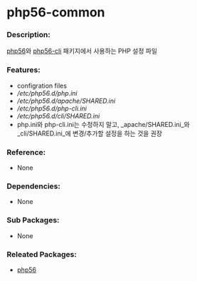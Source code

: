 # php56-common

### Description:

[php56](pkg-addon-php56.md)와 [php56-cli](pkg-addon-php56.md) 패키지에서 사용하는 PHP 설정 파일

### Features:
* configration files
 * _/etc/php56.d/php.ini_
 * _/etc/php56.d/apache/SHARED.ini_
 * _/etc/php56.d/php-cli.ini_
 * _/etc/php56.d/cli/SHARED.ini_
* php.ini와 php-cli.ini는 수정하지 말고, _apache/SHARED.ini_와 _cli/SHARED.ini_에 변경/추가할 설정을 하는 것을 권장

### Reference:
* None

### Dependencies:
* None

### Sub Packages:
* None

### Releated Packages:
* [php56](pkg-addon-php56.md)
